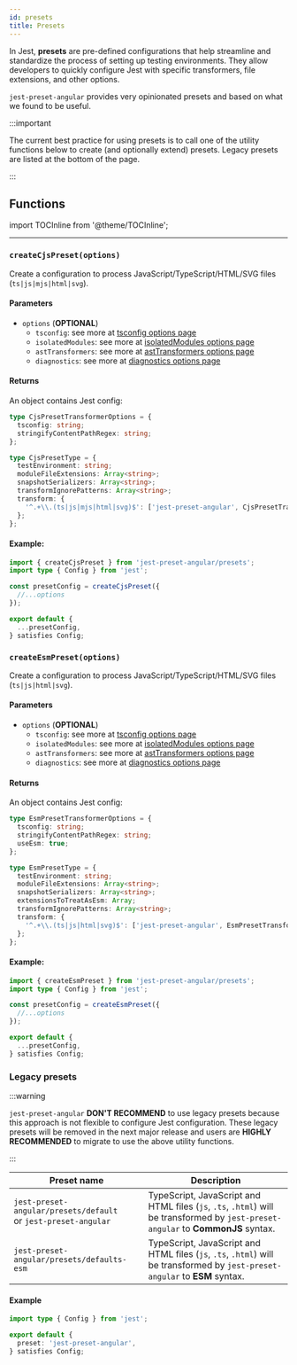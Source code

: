 ```yaml
---
id: presets
title: Presets
---
```


In Jest, **presets** are pre-defined configurations that help streamline and standardize the process of setting up testing environments.
They allow developers to quickly configure Jest with specific transformers, file extensions, and other options.

`jest-preset-angular` provides very opinionated presets and based on what we found to be useful.

:::important

The current best practice for using presets is to call one of the utility functions below to create (and optionally extend) presets. Legacy presets are listed at the bottom of the page.

:::

## Functions

import TOCInline from '@theme/TOCInline';

<TOCInline toc={toc.slice(1)} />

---

### `createCjsPreset(options)`

Create a configuration to process JavaScript/TypeScript/HTML/SVG files (`ts|js|mjs|html|svg`).

#### Parameters

- `options` (**OPTIONAL**)
  - `tsconfig`: see more at [tsconfig options page](https://kulshekhar.github.io/ts-jest/docs/getting-started/options/tsconfig)
  - `isolatedModules`: see more at [isolatedModules options page](https://kulshekhar.github.io/ts-jest/docs/getting-started/options/isolatedModules)
  - `astTransformers`: see more at [astTransformers options page](https://kulshekhar.github.io/ts-jest/docs/getting-started/options/astTransformers)
  - `diagnostics`: see more at [diagnostics options page](https://kulshekhar.github.io/ts-jest/docs/getting-started/options/diagnostics)

#### Returns

An object contains Jest config:

```ts
type CjsPresetTransformerOptions = {
  tsconfig: string;
  stringifyContentPathRegex: string;
};

type CjsPresetType = {
  testEnvironment: string;
  moduleFileExtensions: Array<string>;
  snapshotSerializers: Array<string>;
  transformIgnorePatterns: Array<string>;
  transform: {
    '^.+\\.(ts|js|mjs|html|svg)$': ['jest-preset-angular', CjsPresetTransformerOptions];
  };
};
```

#### Example:

```ts title="jest.config.ts"
import { createCjsPreset } from 'jest-preset-angular/presets';
import type { Config } from 'jest';

const presetConfig = createCjsPreset({
  //...options
});

export default {
  ...presetConfig,
} satisfies Config;
```

### `createEsmPreset(options)`

Create a configuration to process JavaScript/TypeScript/HTML/SVG files (`ts|js|html|svg`).

#### Parameters

- `options` (**OPTIONAL**)
  - `tsconfig`: see more at [tsconfig options page](https://kulshekhar.github.io/ts-jest/docs/getting-started/options/tsconfig)
  - `isolatedModules`: see more at [isolatedModules options page](https://kulshekhar.github.io/ts-jest/docs/getting-started/options/isolatedModules)
  - `astTransformers`: see more at [astTransformers options page](https://kulshekhar.github.io/ts-jest/docs/getting-started/options/astTransformers)
  - `diagnostics`: see more at [diagnostics options page](https://kulshekhar.github.io/ts-jest/docs/getting-started/options/diagnostics)

#### Returns

An object contains Jest config:

```ts
type EsmPresetTransformerOptions = {
  tsconfig: string;
  stringifyContentPathRegex: string;
  useEsm: true;
};

type EsmPresetType = {
  testEnvironment: string;
  moduleFileExtensions: Array<string>;
  snapshotSerializers: Array<string>;
  extensionsToTreatAsEsm: Array;
  transformIgnorePatterns: Array<string>;
  transform: {
    '^.+\\.(ts|js|html|svg)$': ['jest-preset-angular', EsmPresetTransformerOptions];
  };
};
```

#### Example:

```ts title="jest.config.ts"
import { createEsmPreset } from 'jest-preset-angular/presets';
import type { Config } from 'jest';

const presetConfig = createEsmPreset({
  //...options
});

export default {
  ...presetConfig,
} satisfies Config;
```

### Legacy presets

:::warning

`jest-preset-angular` **DON'T RECOMMEND** to use legacy presets because this approach is not flexible to configure Jest configuration.
These legacy presets will be removed in the next major release and users are **HIGHLY RECOMMENDED** to migrate to use the above utility functions.

:::

| Preset name                                                        | Description                                                                                                                       |
| ------------------------------------------------------------------ | --------------------------------------------------------------------------------------------------------------------------------- |
| `jest-preset-angular/presets/default`<br/>or `jest-preset-angular` | TypeScript, JavaScript and HTML files (`js`, `.ts`, `.html`) will be transformed by `jest-preset-angular` to **CommonJS** syntax. |
| `jest-preset-angular/presets/defaults-esm`<br/>                    | TypeScript, JavaScript and HTML files (`js`, `.ts`, `.html`) will be transformed by `jest-preset-angular` to **ESM** syntax.      |

#### Example

```ts title="jest.config.ts"
import type { Config } from 'jest';

export default {
  preset: 'jest-preset-angular',
} satisfies Config;
```

